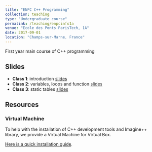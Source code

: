 ```yaml
---
title: "ENPC C++ Programming"
collection: teaching
type: "Undergraduate course"
permalink: /teaching/enpcinfo1a
venue: "Ecole des Ponts ParisTech, 1A"
date: 2017-09-01
location: "Champs-sur-Marne, France"
---
```


First year main course of C++ programming

## Slides

* **Class 1**: introduction
[slides](https://aboulch.github.io/files/teaching_enpc_1a_info/intro_01_02.pdf)
* **Class 2**: variables, loops and function
[slides](https://aboulch.github.io/files/teaching_enpc_1a_info/intro_03.pdf)
* **Class 3**: static tables
[slides](https://aboulch.github.io/files/teaching_enpc_1a_info/intro_04.pdf)

## Resources

### Virtual Machine

To help with the installation of C++ development tools and Imagine++ library, we provide a Virtual Machine for Virtual Box.

[Here is a quick installation guide](/teaching/enpcinfo1a/vm).
